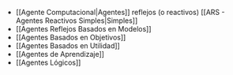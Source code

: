 - [[Agente Computacional|Agentes]] reflejos (o reactivos) [[ARS - Agentes Reactivos Simples|Simples]] 
- [[Agentes Reflejos Basados en Modelos]] 
- [[Agentes Basados en Objetivos]]
- [[Agentes Basados en Utilidad]]
- [[Agentes de Aprendizaje]] 
- [[Agentes Lógicos]] 